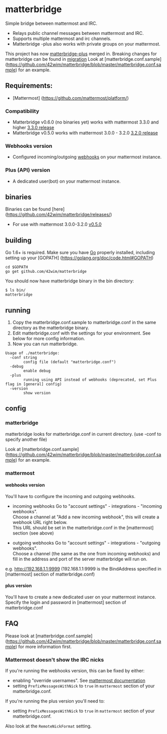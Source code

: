# matterbridge

Simple bridge between mattermost and IRC. 

* Relays public channel messages between mattermost and IRC.
* Supports multiple mattermost and irc channels.
* Matterbridge -plus also works with private groups on your mattermost.

This project has now [matterbridge-plus](https://github.com/42wim/matterbridge-plus/) merged in. 
Breaking changes for matterbridge can be found in [migration](https://github.com/42wim/matterbridge/blob/master/migration.md)
Look at [matterbridge.conf.sample] (https://github.com/42wim/matterbridge/blob/master/matterbridge.conf.sample) for an example.

## Requirements:
* [Mattermost] (https://github.com/mattermost/platform/)
### Compatibility
* Matterbridge v0.6.0 (no binaries yet) works with mattermost 3.3.0 and higher [3.3.0 release](https://github.com/mattermost/platform/releases/tag/v3.3.0)
* Matterbridge v0.5.0 works with mattermost 3.0.0 - 3.2.0 [3.2.0 release](https://github.com/mattermost/platform/releases/tag/v3.2.0)


### Webhooks version
* Configured incoming/outgoing [webhooks](https://www.mattermost.org/webhooks/) on your mattermost instance.

### Plus (API) version
* A dedicated user(bot) on your mattermost instance.

## binaries
Binaries can be found [here] (https://github.com/42wim/matterbridge/releases/)
* For use with mattermost 3.0.0-3.2.0 [v0.5.0](https://github.com/42wim/matterircd/releases/tag/v0.5.0)

## building
Go 1.6+ is required. Make sure you have [Go](https://golang.org/doc/install) properly installed, including setting up your [GOPATH] (https://golang.org/doc/code.html#GOPATH)

```
cd $GOPATH
go get github.com/42wim/matterbridge
```

You should now have matterbridge binary in the bin directory:

```
$ ls bin/
matterbridge
```

## running
1) Copy the matterbridge.conf.sample to matterbridge.conf in the same directory as the matterbridge binary.  
2) Edit matterbridge.conf with the settings for your environment. See below for more config information.  
3) Now you can run matterbridge. 

```
Usage of ./matterbridge:
  -conf string
        config file (default "matterbridge.conf")
  -debug
        enable debug
  -plus
        running using API instead of webhooks (deprecated, set Plus flag in [general] config)
  -version
        show version
```

## config
### matterbridge
matterbridge looks for matterbridge.conf in current directory. (use -conf to specify another file)

Look at [matterbridge.conf.sample] (https://github.com/42wim/matterbridge/blob/master/matterbridge.conf.sample) for an example.

### mattermost
#### webhooks version
You'll have to configure the incoming and outgoing webhooks. 

* incoming webhooks
Go to "account settings" - integrations - "incoming webhooks".  
Choose a channel at "Add a new incoming webhook", this will create a webhook URL right below.  
This URL should be set in the matterbridge.conf in the [mattermost] section (see above)  

* outgoing webhooks
Go to "account settings" - integrations - "outgoing webhooks".  
Choose a channel (the same as the one from incoming webhooks) and fill in the address and port of the server matterbridge will run on.  

e.g. http://192.168.1.1:9999 (192.168.1.1:9999 is the BindAddress specified in [mattermost] section of matterbridge.conf)

#### plus version
You'll have to create a new dedicated user on your mattermost instance.
Specify the login and password in [mattermost] section of matterbridge.conf

## FAQ
Please look at [matterbridge.conf.sample] (https://github.com/42wim/matterbridge/blob/master/matterbridge.conf.sample) for more information first. 
### Mattermost doesn't show the IRC nicks
If you're running the webhooks version, this can be fixed by either:
* enabling "override usernames". See [mattermost documentation](http://docs.mattermost.com/developer/webhooks-incoming.html#enabling-incoming-webhooks)
* setting ```PrefixMessagesWithNick``` to ```true``` in ```mattermost``` section of your matterbridge.conf.

If you're running the plus version you'll need to:
* setting ```PrefixMessagesWithNick``` to ```true``` in ```mattermost``` section of your matterbridge.conf.

Also look at the ```RemoteNickFormat``` setting.
